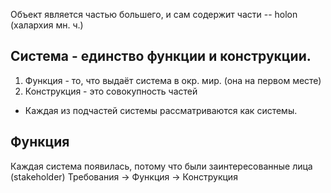 
Объект является частью большего, и сам содержит части -- holon (халархия мн. ч.)

## Система - единство функции и конструкции.

1. Функция - то, что выдаёт система в окр. мир. (она на первом месте)
2. Конструкция - это совокупность частей

* Каждая из подчастей системы рассматриваются как системы.

## Функция
Каждая система появилась, потому что были заинтересованные лица (stakeholder)
Требования -> Функция -> Конструкция